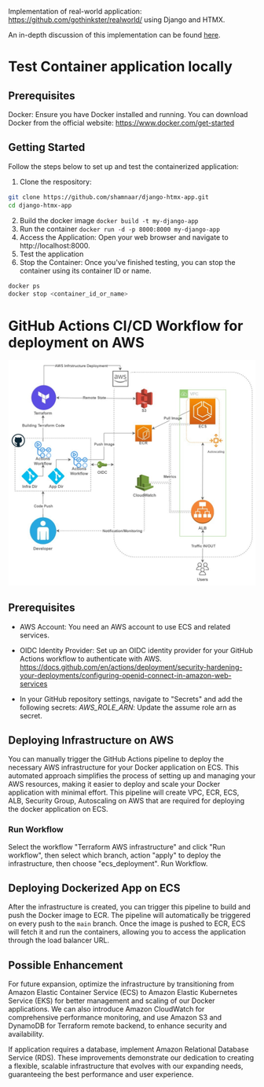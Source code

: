 
Implementation of real-world application: https://github.com/gothinkster/realworld/ using Django and HTMX.

An in-depth discussion of this implementation can be found [here](https://danjacob.net/posts/anatomyofdjangohtmxproject/).

# Test Container application locally

## Prerequisites

Docker: Ensure you have Docker installed and running. You can download Docker from the official website: https://www.docker.com/get-started

## Getting Started

Follow the steps below to set up and test the containerized application:
1. Clone the respository:

```bash
git clone https://github.com/shamnaar/django-htmx-app.git
cd django-htmx-app
```
2. Build the docker image
```docker build -t my-django-app```
3. Run the container
```docker run -d -p 8000:8000 my-django-app```
4. Access the Application: Open your web browser and navigate to http://localhost:8000. 
5. Test the application
6. Stop the Container: Once you've finished testing, you can stop the container using its container ID or name.
```bash
docker ps
docker stop <container_id_or_name>
```

# GitHub Actions CI/CD Workflow for deployment on AWS

!["Deploy on ECS"](assets/ecs.jpg?raw=true)

## Prerequisites

- AWS Account: You need an AWS account to use ECS and related services.

- OIDC Identity Provider: Set up an OIDC identity provider for your GitHub Actions workflow to authenticate with AWS. https://docs.github.com/en/actions/deployment/security-hardening-your-deployments/configuring-openid-connect-in-amazon-web-services

- In your GitHub repository settings, navigate to "Secrets" and add the following secrets:
*AWS_ROLE_ARN*: Update the assume role arn as secret.

## Deploying Infrastructure on AWS

You can manually trigger the GitHub Actions pipeline to deploy the necessary AWS infrastructure for your Docker application on ECS. This automated approach simplifies the process of setting up and managing your AWS resources, making it easier to deploy and scale your Docker application with minimal effort.
This pipeline will create VPC, ECR, ECS, ALB, Security Group, Autoscaling on AWS that are required for deploying the docker application on ECS.

### Run Workflow

Select the workflow "Terraform AWS infrastructure" and click "Run workflow", then select which branch, action "apply" to deploy the infrastructure, then choose "ecs_deployment". Run Workflow.

## Deploying Dockerized App on ECS

After the infrastructure is created, you can trigger this pipeline to build and push the Docker image to ECR. The pipeline will automatically be triggered on every push to the `main` branch. Once the image is pushed to ECR, ECS will fetch it and run the containers, allowing you to access the application through the load balancer URL.

## Possible Enhancement

For future expansion, optimize the infrastructure by transitioning from Amazon Elastic Container Service (ECS) to Amazon Elastic Kubernetes Service (EKS) for better management and scaling of our Docker applications. We can also introduce Amazon CloudWatch for comprehensive performance monitoring, and use Amazon S3 and DynamoDB for Terraform remote backend, to enhance security and availability.

If application requires a database, implement Amazon Relational Database Service (RDS). These improvements demonstrate our dedication to creating a flexible, scalable infrastructure that evolves with our expanding needs, guaranteeing the best performance and user experience.

